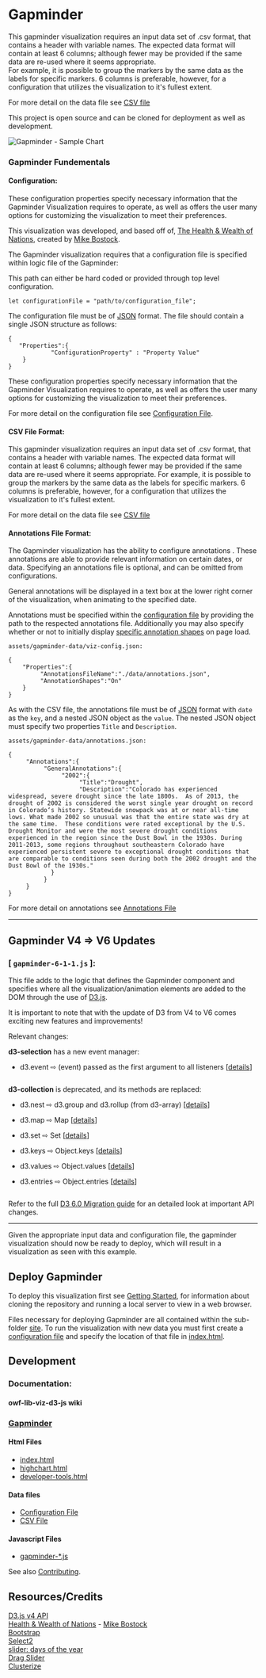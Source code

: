# Gapminder
This gapminder visualization requires an input data set of .csv format, that contains a header with variable names. The expected data format will contain at least 6 columns; although fewer may be provided if the same data are re-used where it seems appropriate.     
For example, it is possible to group the markers by the same data as the labels for specific markers. 6 columns is preferable, however, for a configuration that utilizes the visualization to it's fullest extent.

For more detail on the data file see [CSV file](Gapminder-‐-CSV-Data-File)

This project is open source and can be cloned for deployment as well as development.

![Gapminder - Sample Chart](https://raw.githubusercontent.com/wiki/OpenWaterFoundation/owf-lib-viz-d3-js/images/Gapminder%20-%20Snodas.PNG?token=AQ9qWmuOeDr2qBKlyDSKL0mATfjNrU3yks5aqrhSwA%3D%3D)



### Gapminder Fundementals  

#### Configuration:

These configuration properties specify necessary information that the Gapminder Visualization requires to operate, as well as offers the user many options for customizing the visualization to meet their preferences. 

This visualization was developed, and based off of, [The Health & Wealth of Nations](https://bost.ocks.org/mike/nations/), created by [Mike Bostock](https://bost.ocks.org/mike/).

The Gapminder visualization requires that a configuration file is specified within logic file of the Gapminder:

This path can either be hard coded or provided through top level configuration.

```
let configurationFile = "path/to/configuration_file"; 
```

The configuration file must be of [JSON](https://www.json.org/) format. The file should contain a single JSON structure as follows:

```
{
   "Properties":{ 
            "ConfigurationProperty" : "Property Value" 
    }
}
```

These configuration properties specify necessary information that the Gapminder Visualization requires to operate, as well as offers the user many options for customizing the visualization to meet their preferences.

For more detail on the configuration file see [Configuration File](https://github.com/OpenWaterFoundation/owf-lib-viz-d3-js/wiki/Gapminder-%E2%80%90-configuration-file).

#### CSV File Format:

This gapminder visualization requires an input data set of .csv format, that contains a header with variable names. The expected data format will contain at least 6 columns; although fewer may be provided if the same data are re-used where it seems appropriate.
For example, it is possible to group the markers by the same data as the labels for specific markers. 6 columns is preferable, however, for a configuration that utilizes the visualization to it's fullest extent.

For more detail on the data file see [CSV file](https://github.com/OpenWaterFoundation/owf-lib-viz-d3-js/wiki/Gapminder-%E2%80%90-CSV-Data-File)

#### Annotations File Format:

The Gapminder visualization has the ability to configure annotations . These annotations are able to provide relevant information on certain dates, or data. Specifying an annotations file is optional, and can be omitted from configurations.

General annotations will be displayed in a text box at the lower right corner of the visualization, when animating to the specified date.

Annotations must be specified within the [configuration file](https://github.com/OpenWaterFoundation/owf-lib-viz-d3-js/wiki/Gapminder-‐-configuration-file) by providing the path to the respected annotations file.  Additionally you may also specify whether or not to initially display [specific annotation shapes](https://github.com/OpenWaterFoundation/owf-lib-viz-d3-js/wiki/Gapminder-‐-annotations-file#specific-annotations) on page load.

`` assets/gapminder-data/viz-config.json: ``

```
{
    "Properties":{
         "AnnotationsFileName":"./data/annotations.json",
         "AnnotationShapes":"On"
    }
}
```

As with the CSV file, the annotations file must be of [JSON](https://www.json.org/) format with `date` as the `key`, and a nested JSON object as the `value`. The nested JSON object must specify two properties `Title` and `Description`.

`` assets/gapminder-data/annotations.json: ``

```
{
     "Annotations":{
          "GeneralAnnotations":{
               "2002":{
                    "Title":"Drought",
                    "Description":"Colorado has experienced widespread, severe drought since the late 1800s.  As of 2013, the drought of 2002 is considered the worst single year drought on record in Colorado‘s history. Statewide snowpack was at or near all-time lows. What made 2002 so unusual was that the entire state was dry at the same time.  These conditions were rated exceptional by the U.S. Drought Monitor and were the most severe drought conditions experienced in the region since the Dust Bowl in the 1930s. During 2011-2013, some regions throughout southeastern Colorado have experienced persistent severe to exceptional drought conditions that are comparable to conditions seen during both the 2002 drought and the Dust Bowl of the 1930s."
	        }
          }
     }
}
```

For more detail on annotations see [Annotations File](https://github.com/OpenWaterFoundation/owf-lib-viz-d3-js/wiki/Gapminder-%E2%80%90-annotations-file#specific-annotations)

_______________________________

## Gapminder V4 => V6 Updates

### [ ``gapminder-6-1-1.js`` ]:

This file adds to the logic that defines the Gapminder component and specifies where all the visualization/animation elements are added to the DOM through the use of [D3.js](https://d3js.org/).

It is important to note that with the update of D3 from V4 to V6 comes exciting new features and improvements!

Relevant changes: 

**d3-selection** has a new event manager:

- d3.event ⇨ (event) passed as the first argument to all listeners [[details](https://observablehq.com/@d3/d3v6-migration-guide#events)]

  ```
  
  ```

**d3-collection** is deprecated, and its methods are replaced:

- d3.nest ⇨ d3.group and d3.rollup (from d3-array) [[details](https://observablehq.com/@d3/d3v6-migration-guide#group)]

- d3.map ⇨ Map [[details](https://observablehq.com/@d3/d3v6-migration-guide#collection)]

- d3.set ⇨ Set [[details](https://observablehq.com/@d3/d3v6-migration-guide#collection)]

- d3.keys ⇨ Object.keys [[details](https://observablehq.com/@d3/d3v6-migration-guide#collection)]

- d3.values ⇨ Object.values [[details](https://observablehq.com/@d3/d3v6-migration-guide#collection)]

- d3.entries ⇨ Object.entries [[details](https://observablehq.com/@d3/d3v6-migration-guide#collection)]

  ```
  
  ```

Refer to the full [D3 6.0 Migration guide](https://observablehq.com/@d3/d3v6-migration-guide) for an detailed look at important API changes.

_________________

Given the appropriate input data and configuration file, the gapminder visualization should now be ready to deploy, which will result in a visualization as seen with this example.

## Deploy Gapminder

To deploy this visualization first see [Getting Started](https://github.com/OpenWaterFoundation/owf-lib-viz-d3-js#getting-started), for information about cloning the repository and running a local server to view in a web browser.

Files necessary for deploying Gapminder are all contained within the sub-folder [site](https://github.com/OpenWaterFoundation/owf-lib-viz-d3-js/tree/master/v4/gapminder/site). To run the visualization with new data you must first create a [configuration file](https://github.com/OpenWaterFoundation/owf-lib-viz-d3-js/wiki/Gapminder-%E2%80%90-configuration-file) and specify the location of that file in [index.html](https://github.com/OpenWaterFoundation/owf-lib-viz-d3-js/wiki/Gapminder-%E2%80%90-index.html#configuration-file). 

## Development
### Documentation:
#### owf-lib-viz-d3-js wiki
### [Gapminder](https://github.com/OpenWaterFoundation/owf-lib-viz-d3-js/wiki/Gapminder) 
#### **Html Files**
  * [index.html](https://github.com/OpenWaterFoundation/owf-lib-viz-d3-js/wiki/Gapminder-%E2%80%90-index.html)
  * [highchart.html](https://github.com/OpenWaterFoundation/owf-lib-viz-d3-js/wiki/Gapminder-%E2%80%90-highchart.html) 
  * [developer-tools.html](https://github.com/OpenWaterFoundation/owf-lib-viz-d3-js/wiki/Gapminder-%E2%80%90-developer-tools.html) 
#### **Data files**
   * [Configuration File](https://github.com/OpenWaterFoundation/owf-lib-viz-d3-js/wiki/Gapminder-%E2%80%90-configuration-file)
   * [CSV File](https://github.com/OpenWaterFoundation/owf-lib-viz-d3-js/wiki/Gapminder-%E2%80%90-CSV-Data-File)
#### **Javascript Files**
   * [gapminder-*.js](https://github.com/OpenWaterFoundation/owf-lib-viz-d3-js/wiki/gapminder-4.0.0.js)
     

See also [Contributing](https://github.com/OpenWaterFoundation/owf-lib-viz-d3-js#contributing).  
	
## Resources/Credits  

[D3.js v4 API](https://github.com/d3/d3/blob/master/API.md)  
[Health & Wealth of Nations](https://bost.ocks.org/mike/nations/) - [Mike Bostock](https://bost.ocks.org/mike/)  
[Bootstrap](http://getbootstrap.com/)  
[Select2](https://select2.github.io/)  
[slider: days of the year](http://bl.ocks.org/zanarmstrong/ddff7cd0b1220bc68a58)  
[Drag Slider](https://bl.ocks.org/mbostock/6452972)  
[Clusterize](https://clusterize.js.org/)
